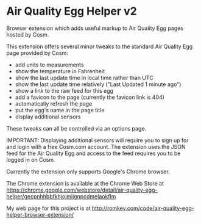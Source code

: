 Air Quality Egg Helper v2
============

Browser extension which adds useful markup to Air Quality Egg pages hosted by Cosm.

This extension offers several minor tweaks to the standard Air Quality Egg page provided by Cosm:

* add units to measurements
* show the temperature in Fahrenheit
* show the last update time in local time rather than UTC
* show the last update time relatively ("Last Updated 1 minute ago")
* show a link to the raw feed for this egg
* add a favicon to the page (currently the favicon link is 404)
* automatically refresh the page
* put the egg's name in the page title
* display additional sensors

These tweaks can all be controlled via an options page.

IMPORTANT: Displaying additional sensors will require you to sign up for and login with a free Cosm.com account. The extension uses the JSON feed for the Air Quality Egg and access to the feed requires you to be logged in on Cosm.

Currently the extension only supports Google's Chrome browser.

The Chrome extension is available at the Chrome Web Store at https://chrome.google.com/webstore/detail/air-quality-egg-helper/gecpnhhbbfkhjojmijgnpcdmelaokflm

My web page for this project is at http://romkey.com/code/air-quality-egg-helper-browser-extension/
